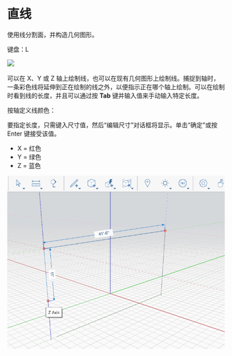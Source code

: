 # 直线

使用线分割面，并构造几何图形。

键盘：L

![](../.gitbook/assets/line\_toolbar.png)

可以在 X、Y 或 Z 轴上绘制线，也可以在现有几何图形上绘制线。捕捉到轴时，一条彩色线将延伸到正在绘制的线之外，以便指示正在哪个轴上绘制。可以在绘制时看到线的长度，并且可以通过按 **Tab** 键并输入值来手动输入特定长度。

按轴定义线颜色：

要指定长度，只需键入尺寸值，然后“编辑尺寸”对话框将显示。单击“确定”或按 Enter 键接受该值。

* X = 红色
* Y = 绿色
* Z = 蓝色

![](../.gitbook/assets/lines.png)
